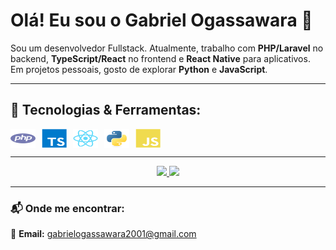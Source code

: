 # Olá! Eu sou o Gabriel Ogassawara 👋

Sou um desenvolvedor Fullstack. Atualmente, trabalho com **PHP/Laravel** no backend, **TypeScript/React** no frontend e **React Native** para aplicativos. Em projetos pessoais, gosto de explorar **Python** e **JavaScript**.

---

## 🚀 Tecnologias & Ferramentas:

<div style="display: flex; gap: 10px;">
  <img align="center" alt="PHP" height="30" width="40" src="https://raw.githubusercontent.com/devicons/devicon/master/icons/php/php-plain.svg">
  <img align="center" alt="TypeScript" height="30" width="40" src="https://raw.githubusercontent.com/devicons/devicon/master/icons/typescript/typescript-plain.svg">
  <img align="center" alt="React" height="30" width="40" src="https://raw.githubusercontent.com/devicons/devicon/master/icons/react/react-original.svg">
  <img align="center" alt="Python" height="30" width="40" src="https://raw.githubusercontent.com/devicons/devicon/master/icons/python/python-original.svg">
  <img align="center" alt="JavaScript" height="30" width="40" src="https://raw.githubusercontent.com/devicons/devicon/master/icons/javascript/javascript-plain.svg">
</div>

---

<div align="center">
  <a href="https://github.com/GabrielOGW">
    <img height="180em" src="https://github-readme-stats.vercel.app/api?username=GabrielOGW&show_icons=true&theme=tokyonight&include_all_commits=true&count_private=true"/>
    <img height="180em" src="https://github-readme-stats.vercel.app/api/top-langs/?username=GabrielOGW&layout=compact&langs_count=7&theme=tokyonight"/>
  </a>
</div>

---

### 📬 Onde me encontrar:
📧 **Email:** gabrielogassawara2001@gmail.com
